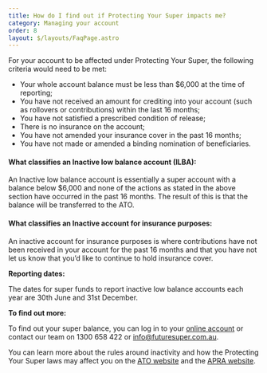 ```yaml
---
title: How do I find out if Protecting Your Super impacts me?
category: Managing your account
order: 8
layout: $/layouts/FaqPage.astro
---
```

For your account to be affected under Protecting Your Super, the following criteria would need to be met: 

* Your whole account balance must be less than $6,000 at the time of reporting;
* You have not received an amount for crediting into your account (such as rollovers or contributions) within the last 16 months; 
* You have not satisfied a prescribed condition of release; 
* There is no insurance on the account; 
* You have not amended your insurance cover in the past 16 months; 
* You have not made or amended a binding nomination of beneficiaries.

#### **What classifies an Inactive low balance account (ILBA):**

An Inactive low balance account is essentially a super account with a balance below $6,000 and none of the actions as stated in the above section have occurred in the past 16 months. The result of this is that the balance will be transferred to the ATO. 

#### What classifies an Inactive account for insurance purposes:

 An inactive account for insurance purposes is where contributions have not been received in your account for the past 16 months and that you have not let us know that you’d like to continue to hold insurance cover. 

**Reporting dates:**

The dates for super funds to report inactive low balance accounts each year are 30th June and 31st December.

**To find out more:**

To find out your super balance, you can log in to your [online account](https://my.futuresuper.com.au/) or contact our team on 1300 658 422 or info@futuresuper.com.au.

You can learn more about the rules around inactivity and how the Protecting Your Super laws may affect you on the [ATO website](https://www.ato.gov.au/individuals/Super/In-detail/Growing-your-super/Inactive-low-balance-super-accounts/) and the [APRA website](https://www.apra.gov.au/protecting-your-super-package-frequently-asked-questions).